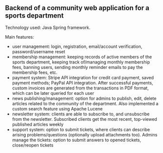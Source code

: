 ## Backend of a community web application for a sports department
Technology used: Java Spring framework.

Main features:
* user management: login, registration, email/account verification, password/username reset
* membership management: keeping records of active members of the sports department, keeping
track of/managing monthly membership fees, banning users, sending monthly reminder emails to
pay the membership fees, etc.
* payment system: Stripe API integration for credit card payment, saved payment methods; PayPal API
integration. After successful payments, custom invoices are generated from the transactions in PDF
format, which can be later queried for each user
* news publishing/management: option for admins to publish, edit, delete articles related to the
community of the department. Also implemented a custom search feature using Apache Lucene
* newsletter system: clients are able to subscribe to, and unsubscribe from the newsletter. Subscribed
clients get the most recent, top-viewed published articles weekly
* support system: option to submit tickets, where clients can describe arising problems/questions
(optionally upload attachments too). Admins manage the tickets: option to submit answers to
opened tickets, close/reopen tickets
